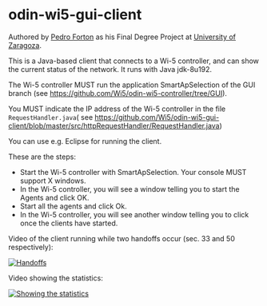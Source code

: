 odin-wi5-gui-client
===================

Authored by [Pedro Forton](https://github.com/Concatenacion) as his Final Degree Project at [University of Zaragoza](https://www.unizar.es).

This is a Java-based client that connects to a Wi-5 controller, and can show the current status of the network. It runs with Java jdk-8u192.

The Wi-5 controller MUST run the application SmartApSelection of the GUI branch (see https://github.com/Wi5/odin-wi5-controller/tree/GUI).

You MUST indicate the IP address of the Wi-5 controller in the file `RequestHandler.java`( see https://github.com/Wi5/odin-wi5-gui-client/blob/master/src/httpRequestHandler/RequestHandler.java)

You can use e.g. Eclipse for running the client.

These are the steps:

- Start the Wi-5 controller with SmartApSelection. Your console MUST support X windows.
- In the Wi-5 controller, you will see a window telling you to start the Agents and click OK.
- Start all the agents and click Ok.
- In the Wi-5 controller, you will see another window telling you to click once the clients have started.

Video of the client running while two handoffs occur (sec. 33 and 50 respectively):

[![Handoffs](https://i.ytimg.com/vi/27PsX-Cd-us/hqdefault.jpg)](https://youtu.be/27PsX-Cd-us)


Video showing the statistics:

[![Showing the statistics](https://i.ytimg.com/vi/56-M2iTVCAA/hqdefault.jpg)](https://youtu.be/56-M2iTVCAA)

